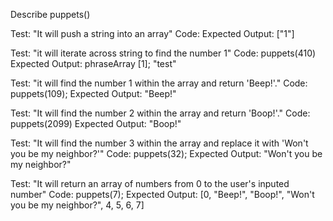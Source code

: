 Describe puppets()

Test: "It will push a string into an array"
Code:
Expected Output: ["1"]

Test: "it will iterate across string to find the number 1"
Code: puppets(410)
Expected Output: phraseArray [1]; "test"

Test: "it will find the number 1 within the array and return 'Beep!'."
Code: puppets(109);
Expected Output: "Beep!"

Test: "It will find the number 2 within the array and return 'Boop!'."
Code: puppets(2099)
Expected Output: "Boop!"

Test: "It will find the number 3 within the array and replace it with 'Won't you be my neighbor?'"
Code: puppets(32);
Expected Output: "Won't you be my neighbor?"

Test: "It will return an array of numbers from 0 to the user's inputed number"
Code: puppets(7);
Expected Output: [0, "Beep!", "Boop!", "Won't you be my neighbor?", 4, 5, 6, 7]